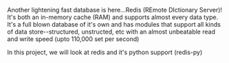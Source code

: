 Another lightening fast database is here...Redis (REmote DIctionary Server)!
It's both an in-memory cache (RAM) and supports almost every data type. It's a full blown database of it's own and has modules that support all kinds of data store--structured, unstructed, etc with an almost unbeatable read and write speed (upto 110,000 set per second)

In this project, we will look at redis and it's python support (redis-py)
